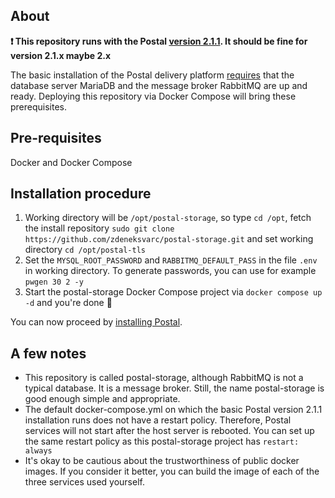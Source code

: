 ## About

**❗ This repository runs with the Postal [version 2.1.1](https://github.com/postalserver/postal/releases). It should be fine for version 2.1.x maybe 2.x**

The basic installation of the Postal delivery platform [requires](https://docs.postalserver.io/install/prerequisites) that the database server MariaDB and the message broker RabbitMQ are up and ready. Deploying this repository via Docker Compose will bring these prerequisites.

## Pre-requisites

Docker and Docker Compose

## Installation procedure

1. Working directory will be `/opt/postal-storage`, so type `cd /opt`, fetch the install repository `sudo git clone https://github.com/zdeneksvarc/postal-storage.git` and set working directory `cd /opt/postal-tls`
2. Set the `MYSQL_ROOT_PASSWORD` and `RABBITMQ_DEFAULT_PASS` in the file `.env` in working directory. To generate passwords, you can use for example `pwgen 30 2 -y`
3. Start the postal-storage Docker Compose project via `docker compose up -d` and you're done 🎉

You can now proceed by [installing Postal](https://docs.postalserver.io/install/installation).

## A few notes

- This repository is called postal-storage, although RabbitMQ is not a typical database. It is a message broker. Still, the name postal-storage is good enough simple and appropriate.
- The default docker-compose.yml on which the basic Postal version 2.1.1 installation runs does not have a restart policy. Therefore, Postal services will not start after the host server is rebooted. You can set up the same restart policy as this postal-storage project has `restart: always`
- It's okay to be cautious about the trustworthiness of public docker images. If you consider it better, you can build the image of each of the three services used yourself.
